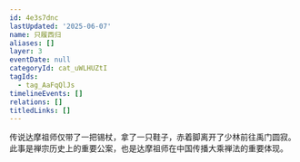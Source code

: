 ```yaml
---
id: 4e3s7dnc
lastUpdated: '2025-06-07'
name: 只履西归
aliases: []
layer: 3
eventDate: null
categoryId: cat_uWLHUZtI
tagIds:
  - tag_AaFqQlJs
timelineEvents: []
relations: []
titledLinks: []
---
```

传说达摩祖师仅带了一把锡杖，拿了一只鞋子，赤着脚离开了少林前往禹门圆寂。此事是禅宗历史上的重要公案，也是达摩祖师在中国传播大乘禅法的重要体现。
